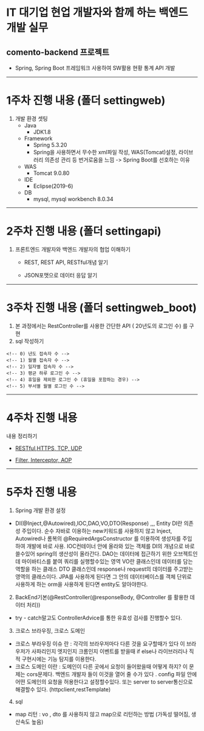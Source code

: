 # IT 대기업 현업 개발자와 함께 하는 백엔드 개발 실무

## comento-backend 프로젝트 
* Spring, Spring Boot 프레임워크 사용하여 SW활용 현황 통계 API 개발

***

# 1주차 진행 내용 (폴더 settingweb)
1. 개발 환경 셋팅 
   * Java
     + JDK1.8
   * Framework
     + Spring 5.3.20
     + Spring을 사용하면서 무수한 xml파일 작성, WAS(Tomcat)설정, 라이브러리 의존성 관리 등 번거로움을 느낌 ->  Spring Boot를 선호하는 이유
   * WAS
     + Tomcat 9.0.80
   * IDE
     + Eclipse(2019-6)
   * DB
     + mysql, mysql workbench 8.0.34

***
    
# 2주차 진행 내용 (폴더 settingapi)
1. 프론트엔드 개발자와 백엔드 개발자의 협업 이해하기
    * REST, REST API, RESTful개념 알기

    * JSON포맷으로 데이터 응답 알기

***
    
# 3주차 진행 내용 (폴더 settingweb_boot)

1. 본 과정에서는 RestController를 사용한 간단한 API ( 20년도의 로그인 수) 를 구현
2. sql 작성하기
```
<!-- 0) 년도 접속자 수 -->
<!-- 1) 월별 접속자 수 -->
<!-- 2) 일자별 접속자 수 -->
<!-- 3) 평균 하루 로그인 수 -->
<!-- 4) 휴일을 제외한 로그인 수 (휴일을 포함하는 경우) -->
<!-- 5) 부서별 월별 로그인 수 -->
```


***
    
# 4주차 진행 내용
내용 정리하기 

- [RESTful,HTTPS, TCP, UDP](https://0sik.github.io/)

- [Filter, Interceptor, AOP](https://0sik.github.io/)

***

# 5주차 진행 내용
1. Spring 개발 환경 설정
  * DI(@Inject,@Autowired),IOC,DAO,VO,DTO(Response) ,,, Entity
  DI란 의존성 주입이다.  순수 자바로 이용하는 new키워드를 사용하지 않고 Inject, Autowired나 롬복의 @RequiredArgsConstructor 를 이용하여 생성자를 주입 하여 개발에 바로 사용.
  IOC컨테이너 안에 올라와 있는 객체를 DI의 개념으로 바로 쓸수있어 spring의 생산성이 올라간다.
  DAO는 데이터에 접근하기 위한 오브젝트인데 마이바티스를 붙여 쿼리를 실행할수있는 영역
  VO란 클래스인데 데이터를 담는 역할을 하는 클래스
  DTO 클래스인데 response나 request의 데이터를 주고받는 영역의 클래스이다. 
  JPA를 사용하게 된다면 그 안의 데이터베이스를 객체 단위로 사용하게 하는 orm을 사용하게 된다면 entity도 알아야한다.

2. BackEnd기본(@RestController(@responseBody, @Controller 를 활용한 데이터 처리))
  * try - catch말고도 ControllerAdvice를 통한 유효성 검사를 진행할수 있다. 

3. 크로스 브라우징, 크로스 도메인 
  * 크로스 부라우징 이슈 란 : 각각의 브라우저마다 다른 것을 요구할때가 있다 이 브라우저가 사파리인지 엣지인지 크롬인지 이벤트를 받을때 if else나 라이브러리나 직적 구현시에는 기능 탐지를 이용한다. 
  * 크로스 도메인 이란 : 도메인이 다른 곳에서 요청이 들어왔을때 어떻게 하지? 이 문제는 cors문제다. 백엔드 개발자 들이 이것을 열어 줄 수가 있다 . config 파일 안에 어떤 도메인의 요청을 허용한다고 설정할수있다. 또는 server to server통신으로 해결할수 있다. (httpclient,restTemplate)

4. sql
  * map 리턴 : vo , dto 를 사용하지 않고 map으로 리턴하는 방법 (가독성 떨어짐, 생산속도 높음)
  